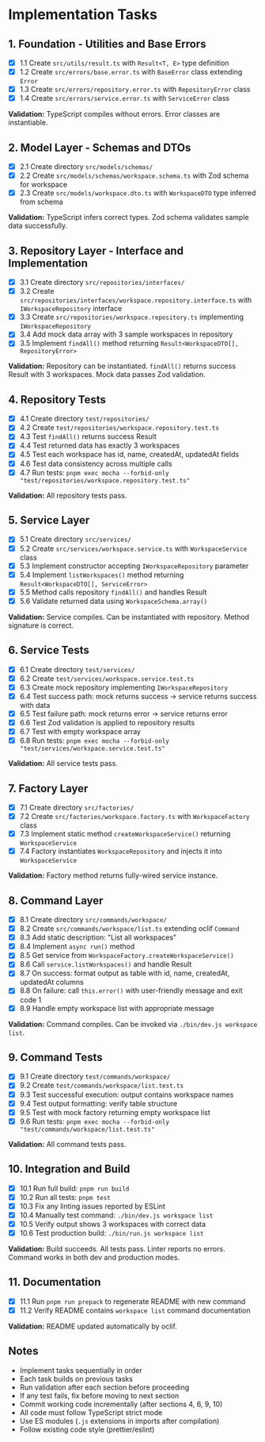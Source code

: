 # Implementation Tasks

## 1. Foundation - Utilities and Base Errors

- [x] 1.1 Create `src/utils/result.ts` with `Result<T, E>` type definition
- [x] 1.2 Create `src/errors/base.error.ts` with `BaseError` class extending `Error`
- [x] 1.3 Create `src/errors/repository.error.ts` with `RepositoryError` class
- [x] 1.4 Create `src/errors/service.error.ts` with `ServiceError` class

**Validation:** TypeScript compiles without errors. Error classes are instantiable.

## 2. Model Layer - Schemas and DTOs

- [x] 2.1 Create directory `src/models/schemas/`
- [x] 2.2 Create `src/models/schemas/workspace.schema.ts` with Zod schema for workspace
- [x] 2.3 Create `src/models/workspace.dto.ts` with `WorkspaceDTO` type inferred from schema

**Validation:** TypeScript infers correct types. Zod schema validates sample data successfully.

## 3. Repository Layer - Interface and Implementation

- [x] 3.1 Create directory `src/repositories/interfaces/`
- [x] 3.2 Create `src/repositories/interfaces/workspace.repository.interface.ts` with `IWorkspaceRepository` interface
- [x] 3.3 Create `src/repositories/workspace.repository.ts` implementing `IWorkspaceRepository`
- [x] 3.4 Add mock data array with 3 sample workspaces in repository
- [x] 3.5 Implement `findAll()` method returning `Result<WorkspaceDTO[], RepositoryError>`

**Validation:** Repository can be instantiated. `findAll()` returns success Result with 3 workspaces. Mock data passes Zod validation.

## 4. Repository Tests

- [x] 4.1 Create directory `test/repositories/`
- [x] 4.2 Create `test/repositories/workspace.repository.test.ts`
- [x] 4.3 Test `findAll()` returns success Result
- [x] 4.4 Test returned data has exactly 3 workspaces
- [x] 4.5 Test each workspace has id, name, createdAt, updatedAt fields
- [x] 4.6 Test data consistency across multiple calls
- [x] 4.7 Run tests: `pnpm exec mocha --forbid-only "test/repositories/workspace.repository.test.ts"`

**Validation:** All repository tests pass.

## 5. Service Layer

- [x] 5.1 Create directory `src/services/`
- [x] 5.2 Create `src/services/workspace.service.ts` with `WorkspaceService` class
- [x] 5.3 Implement constructor accepting `IWorkspaceRepository` parameter
- [x] 5.4 Implement `listWorkspaces()` method returning `Result<WorkspaceDTO[], ServiceError>`
- [x] 5.5 Method calls repository `findAll()` and handles Result
- [x] 5.6 Validate returned data using `WorkspaceSchema.array()`

**Validation:** Service compiles. Can be instantiated with repository. Method signature is correct.

## 6. Service Tests

- [x] 6.1 Create directory `test/services/`
- [x] 6.2 Create `test/services/workspace.service.test.ts`
- [x] 6.3 Create mock repository implementing `IWorkspaceRepository`
- [x] 6.4 Test success path: mock returns success → service returns success with data
- [x] 6.5 Test failure path: mock returns error → service returns error
- [x] 6.6 Test Zod validation is applied to repository results
- [x] 6.7 Test with empty workspace array
- [x] 6.8 Run tests: `pnpm exec mocha --forbid-only "test/services/workspace.service.test.ts"`

**Validation:** All service tests pass.

## 7. Factory Layer

- [x] 7.1 Create directory `src/factories/`
- [x] 7.2 Create `src/factories/workspace.factory.ts` with `WorkspaceFactory` class
- [x] 7.3 Implement static method `createWorkspaceService()` returning `WorkspaceService`
- [x] 7.4 Factory instantiates `WorkspaceRepository` and injects it into `WorkspaceService`

**Validation:** Factory method returns fully-wired service instance.

## 8. Command Layer

- [x] 8.1 Create directory `src/commands/workspace/`
- [x] 8.2 Create `src/commands/workspace/list.ts` extending oclif `Command`
- [x] 8.3 Add static description: "List all workspaces"
- [x] 8.4 Implement `async run()` method
- [x] 8.5 Get service from `WorkspaceFactory.createWorkspaceService()`
- [x] 8.6 Call `service.listWorkspaces()` and handle Result
- [x] 8.7 On success: format output as table with id, name, createdAt, updatedAt columns
- [x] 8.8 On failure: call `this.error()` with user-friendly message and exit code 1
- [x] 8.9 Handle empty workspace list with appropriate message

**Validation:** Command compiles. Can be invoked via `./bin/dev.js workspace list`.

## 9. Command Tests

- [x] 9.1 Create directory `test/commands/workspace/`
- [x] 9.2 Create `test/commands/workspace/list.test.ts`
- [x] 9.3 Test successful execution: output contains workspace names
- [x] 9.4 Test output formatting: verify table structure
- [x] 9.5 Test with mock factory returning empty workspace list
- [x] 9.6 Run tests: `pnpm exec mocha --forbid-only "test/commands/workspace/list.test.ts"`

**Validation:** All command tests pass.

## 10. Integration and Build

- [x] 10.1 Run full build: `pnpm run build`
- [x] 10.2 Run all tests: `pnpm test`
- [x] 10.3 Fix any linting issues reported by ESLint
- [x] 10.4 Manually test command: `./bin/dev.js workspace list`
- [x] 10.5 Verify output shows 3 workspaces with correct data
- [x] 10.6 Test production build: `./bin/run.js workspace list`

**Validation:** Build succeeds. All tests pass. Linter reports no errors. Command works in both dev and production modes.

## 11. Documentation

- [x] 11.1 Run `pnpm run prepack` to regenerate README with new command
- [x] 11.2 Verify README contains `workspace list` command documentation

**Validation:** README updated automatically by oclif.

## Notes

- Implement tasks sequentially in order
- Each task builds on previous tasks
- Run validation after each section before proceeding
- If any test fails, fix before moving to next section
- Commit working code incrementally (after sections 4, 6, 9, 10)
- All code must follow TypeScript strict mode
- Use ES modules (`.js` extensions in imports after compilation)
- Follow existing code style (prettier/eslint)
